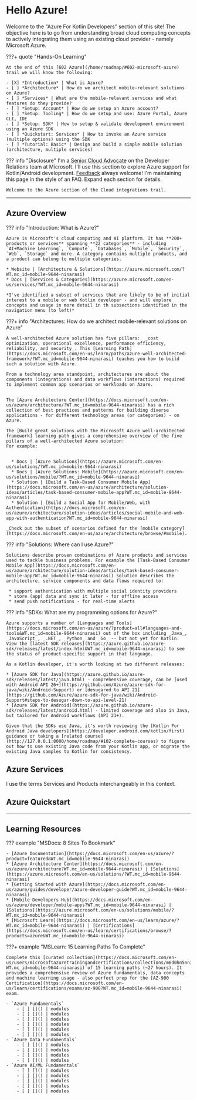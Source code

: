 # Hello Azure! 

Welcome to the "Azure For Kotlin Developers" section of this site! The objective here is to go from understanding broad cloud computing concepts to actively integrating them using an existing cloud provider - namely Microsoft Azure. 

???+ quote "Hands-On Learning"

    At the end of this [602 Azure](/home/roadmap/#602-microsoft-azure) trail we will know the following:

    - [X] *Introduction* | What is Azure? 
    - [ ] *Architecture* | How do we architect mobile-relevant solutions on Azure?
    - [ ] *Services* | What are the mobile-relevant services and what features do they provide?
    - [ ] *Setup: Account* | How do we setup an Azure account? 
    - [ ] *Setup: Tooling* | How do we setup and use: Azure Portal, Azure CLI, IDE
    - [ ] *Setup: SDK* | How to setup & validate development environment using an Azure SDK
    - [ ] *Quickstart: Services* | How to invoke an Azure service (multiple options) using the SDK
    - [ ] *Tutorial: Basic* | Design and build a simple mobile solution (architecture, multiple services)

??? info "Disclosure"
    I'm a [Senior Cloud Advocate](https://twitter.com/azureadvocates) on the Developer Relations team at Microsoft. I'll use this section to explore Azure support for Kotlin/Android development. [Feedback](/#information) always welcome! I'm maintaining this page in the style of an FAQ. Expand each section for details.

    Welcome to the Azure section of the Cloud integrations trail.

---

## Azure Overview

??? info "Introduction: What is Azure?" 

    Azure is Microsoft's cloud computing and AI platform. It has **200+ products or services** spanning **22 categories** - including `AI+Machine Learning`, `Compute`, `Databases`, `Mobile`, `Security`, `Web`, `Storage` and more. A category contains multiple products, and a product can belong to multiple categories.

    * Website | [Architecture & Solutions](https://azure.microsoft.com/?WT.mc_id=mobile-9644-ninarasi) 
    * Docs | [Services & Categories](https://azure.microsoft.com/en-us/services/?WT.mc_id=mobile-9644-ninarasi)

    *I've identified a subset of services that are likely to be of initial interest to a mobile or web Kotlin developer - and will explore concepts and usage in more detail in th subsections identified in the navigation menu (to left)*

???+ info "Architectures: How do we architect mobile-relevant solutions on Azure"

    A well-architected Azure solution has five pillars:  _cost optimization, operational excellence, performance efficiency, reliability, and security_. This [Learning Path](https://docs.microsoft.com/en-us/learn/paths/azure-well-architected-framework/?WT.mc_id=mobile-9644-ninarasi) teaches you how to build such a solution with Azure.
    
    From a technology area standpoint, architectures are about the components (integrations) and data workflows (interactions) required to implement common app scenarios or workloads on Azure.


    The [Azure Architecture Center](https://docs.microsoft.com/en-us/azure/architecture/?WT.mc_id=mobile-9644-ninarasi) has a rich collection of best practices and patterns for building diverse applications - for different technology areas (or categories) - on Azure.

    The [Build great solutions with the Microsoft Azure well-architected framework] learning path gives a comprehensive overview of the five pillars of a well-architected Azure solution:
    For example: 
     

      * Docs | [Azure Solutions](https://azure.microsoft.com/en-us/solutions/?WT.mc_id=mobile-9644-ninarasi)
      * Docs | [Azure Solutions: Mobile](https://azure.microsoft.com/en-us/solutions/mobile/?WT.mc_id=mobile-9644-ninarasi)
      * Solution | [Build a Task-Based Consumer Mobile App](https://docs.microsoft.com/en-us/azure/architecture/solution-ideas/articles/task-based-consumer-mobile-app?WT.mc_id=mobile-9644-ninarasi)
      * Solution | [Build a Social App for Mobile/Web, with Authentication](https://docs.microsoft.com/en-us/azure/architecture/solution-ideas/articles/social-mobile-and-web-app-with-authentication?WT.mc_id=mobile-9644-ninarasi)

    _Check out the subset of scenarios defined for the [mobile category](https://docs.microsoft.com/en-us/azure/architecture/browse/#mobile).


??? info "Solutions: Where can I use Azure?"

    Solutions describe proven combinations of Azure products and services used to tackle business problems. For example the [Task-Based Consumer Mobile App](https://docs.microsoft.com/en-us/azure/architecture/solution-ideas/articles/task-based-consumer-mobile-app?WT.mc_id=mobile-9644-ninarasi) solution describes the architecture, service components and data flows required to:

     * support authentication with multiple social identity providers
     * store (app) data and sync it later - for offline access
     * send push notifications - for real-time alerts



??? info "SDKs: What are my programming options for Azure?" 

    Azure supports a number of [Languages and Tools](https://docs.microsoft.com/en-us/azure/?product=all#languages-and-tools&WT.mc_id=mobile-9644-ninarasi) out of the box including _Java_, _JavaScript_, _.NET_, _Python_ and _Go_ -- but not yet for Kotlin. View the [latest SDK releases](https://azure.github.io/azure-sdk/releases/latest/index.html&WT.mc_id=mobile-9644-ninarasi) to see the status of product-specific support in that language.

    As a Kotlin developer, it's worth looking at two different releases:

    * [Azure SDK for Java](https://azure.github.io/azure-sdk/releases/latest/java.html) - comprehensive coverage, can be [used with Android API 26+](https://github.com/Azure/azure-sdk-for-java/wiki/Android-Support) or [desugared to API 21](https://github.com/Azure/azure-sdk-for-java/wiki/Android-Support#steps-to-desugar-down-to-api-level-21)
    * [Azure SDK for Android](https://azure.github.io/azure-sdk/releases/latest/android.html) - limited coverage and also in Java, but tailored for Android workflows (API 21+).

    Given that the SDKs use Java, it's worth reviewing the [Kotlin For Android Java developers](https://developer.android.com/kotlin/first) guidance or taking a [related course](http://127.0.0.1:8000/home/roadmap/#102-complete-courses) to figure out how to use existing Java code from your Kotlin app, or migrate the existing Java samples to Kotlin for consistency.


## Azure Services

I use the terms Services and Products interchangeably in this context.


## Azure Quickstart

---

## Learning Resources

??? example "MSDocs: 8 Sites To Bookmark"

    - [Azure Documentation](https://docs.microsoft.com/en-us/azure/?product=featured&WT.mc_id=mobile-9644-ninarasi) 
    * [Azure Architecture Center](https://docs.microsoft.com/en-us/azure/architecture?WT.mc_id=mobile-9644-ninarasi) | [Solutions](https://azure.microsoft.com/en-us/solutions/?WT.mc_id=mobile-9644-ninarasi) 
    * [Getting Started with Azure](https://docs.microsoft.com/en-us/azure/guides/developer/azure-developer-guide?WT.mc_id=mobile-9644-ninarasi)
    * [Mobile Developers Hub](https://docs.microsoft.com/en-us/azure/developer/mobile-apps?WT.mc_id=mobile-9644-ninarasi) | [Solutions](https://azure.microsoft.com/en-us/solutions/mobile/?WT.mc_id=mobile-9644-ninarasi)
    * [Microsoft Learn](https://docs.microsoft.com/en-us/learn/azure/?WT.mc_id=mobile-9644-ninarasi) | [Certifications](https://docs.microsoft.com/en-us/learn/certifications/browse/?products=azure&WT.mc_id=mobile-9644-ninarasi)


???+ example "MSLearn: 15 Learning Paths To Complete"

    Complete this [curated collection](https://docs.microsoft.com/en-us/users/microsoftazuretrainingandcertifications/collections/m6d0hn5nn3edn3?WT.mc_id=mobile-9644-ninarasi) of 15 learning paths (~27 hours). It provides a comprehensive review of Azure fundamentals, data concepts and machine learning usage - also perfect prep for the [AZ-900 Certification](https://docs.microsoft.com/en-us/learn/certifications/exams/az-900?WT.mc_id=mobile-9644-ninarasi) exam.

    - `Azure Fundamentals`
        - [ ] []() | modules
        - [ ] []() | modules
        - [ ] []() | modules
        - [ ] []() | modules
        - [ ] []() | modules
        - [ ] []() | modules
    - `Azure Data Fundamentals`
        - [ ] []() | modules
        - [ ] []() | modules
        - [ ] []() | modules
        - [ ] []() | modules
    - `Azure AI/ML Fundamentals`
        - [ ] []() | modules
        - [ ] []() | modules
        - [ ] []() | modules
        - [ ] []() | modules
        - [ ] []() | modules